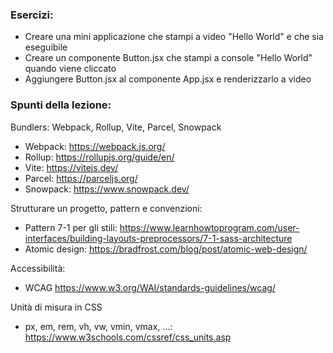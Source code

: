 ### Esercizi:
- Creare una mini applicazione che stampi a video "Hello World" e che sia eseguibile
- Creare un componente Button.jsx che stampi a console "Hello World" quando viene cliccato
- Aggiungere Button.jsx al componente App.jsx e renderizzarlo a video

### Spunti della lezione:

Bundlers: Webpack, Rollup, Vite, Parcel, Snowpack
- Webpack: https://webpack.js.org/
- Rollup: https://rollupjs.org/guide/en/
- Vite: https://vitejs.dev/
- Parcel: https://parceljs.org/
- Snowpack: https://www.snowpack.dev/

Strutturare un progetto, pattern e convenzioni:
- Pattern 7-1 per gli stili: https://www.learnhowtoprogram.com/user-interfaces/building-layouts-preprocessors/7-1-sass-architecture
- Atomic design: https://bradfrost.com/blog/post/atomic-web-design/

Accessibilità:
- WCAG https://www.w3.org/WAI/standards-guidelines/wcag/

Unità di misura in CSS
- px, em, rem, vh, vw, vmin, vmax, ...: https://www.w3schools.com/cssref/css_units.asp
